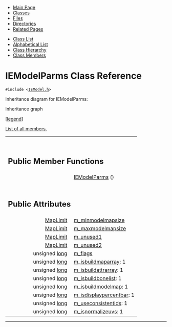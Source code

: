 <div class="tabs">

- [Main Page](index.md)
- <span id="current">[Classes](annotated.md)</span>
- [Files](files.md)
- [Directories](dirs.md)
- [Related Pages](pages.md)

</div>

<div class="tabs">

- [Class List](annotated.md)
- [Alphabetical List](classes.md)
- [Class Hierarchy](hierarchy.md)
- [Class Members](functions.md)

</div>

# IEModelParms Class Reference

`#include <`<a href="IEModel_8h-source.md" class="el"><code>IEModel.h</code></a>`>`

Inheritance diagram for IEModelParms:

<span class="image placeholder" original-image-src="classIEModelParms__inherit__graph.gif" original-image-title="" border="0" usemap="#IEModelParms__inherit__map">Inheritance graph</span>

\[[legend](graph_legend.md)\]

[List of all members.](classIEModelParms-members.md)

<table data-border="0" data-cellpadding="0" data-cellspacing="0">
<colgroup>
<col style="width: 50%" />
<col style="width: 50%" />
</colgroup>
<tbody>
<tr>
<td></td>
<td></td>
</tr>
<tr>
<td colspan="2"><br />
&#10;<h2 id="public-member-functions">Public Member Functions</h2></td>
</tr>
<tr>
<td class="memItemLeft" style="text-align: right;" data-nowrap="" data-valign="top"> </td>
<td class="memItemRight" data-valign="bottom"><a href="classIEModelParms.md#fd53358f6dac46df3e2ce61d71ac96ba" class="el">IEModelParms</a> ()</td>
</tr>
<tr>
<td colspan="2"><br />
&#10;<h2 id="public-attributes">Public Attributes</h2></td>
</tr>
<tr>
<td class="memItemLeft" style="text-align: right;" data-nowrap="" data-valign="top"><a href="MapLimit_8h.md#e8505e7d76aa5225e8618b1a9adff4c9" class="el">MapLimit</a> </td>
<td class="memItemRight" data-valign="bottom"><a href="classIEModelParms.md#8f3ea1f5122d355b15f4e5b32264eba7" class="el">m_minmodelmapsize</a></td>
</tr>
<tr>
<td class="memItemLeft" style="text-align: right;" data-nowrap="" data-valign="top"><a href="MapLimit_8h.md#e8505e7d76aa5225e8618b1a9adff4c9" class="el">MapLimit</a> </td>
<td class="memItemRight" data-valign="bottom"><a href="classIEModelParms.md#0b42614aba1e7896a8b10cf26a0fabe2" class="el">m_maxmodelmapsize</a></td>
</tr>
<tr>
<td class="memItemLeft" style="text-align: right;" data-nowrap="" data-valign="top"><a href="MapLimit_8h.md#e8505e7d76aa5225e8618b1a9adff4c9" class="el">MapLimit</a> </td>
<td class="memItemRight" data-valign="bottom"><a href="classIEModelParms.md#8059f3fe215ccb731ba0c9c85deb8b54" class="el">m_unused1</a></td>
</tr>
<tr>
<td class="memItemLeft" style="text-align: right;" data-nowrap="" data-valign="top"><a href="MapLimit_8h.md#e8505e7d76aa5225e8618b1a9adff4c9" class="el">MapLimit</a> </td>
<td class="memItemRight" data-valign="bottom"><a href="classIEModelParms.md#d83e7a4d83c52f3aa26f19bf3644ecf4" class="el">m_unused2</a></td>
</tr>
<tr>
<td class="memItemLeft" style="text-align: right;" data-nowrap="" data-valign="top">unsigned <a href="Rave_8h.md#f03dc93db7c58a69ed5c83e1fa49cf0e" class="el">long</a> </td>
<td class="memItemRight" data-valign="bottom"><a href="classIEModelParms.md#de812cb8066aad908294b43ef4b363df" class="el">m_flags</a></td>
</tr>
<tr>
<td class="memItemLeft" style="text-align: right;" data-nowrap="" data-valign="top">unsigned <a href="Rave_8h.md#f03dc93db7c58a69ed5c83e1fa49cf0e" class="el">long</a> </td>
<td class="memItemRight" data-valign="bottom"><a href="classIEModelParms.md#9fe3e200ab95147225aac9e87018a77d" class="el">m_isbuildmaparray</a>: 1</td>
</tr>
<tr>
<td class="memItemLeft" style="text-align: right;" data-nowrap="" data-valign="top">unsigned <a href="Rave_8h.md#f03dc93db7c58a69ed5c83e1fa49cf0e" class="el">long</a> </td>
<td class="memItemRight" data-valign="bottom"><a href="classIEModelParms.md#cdeecd4052e7db38d5e07f9bf45f3132" class="el">m_isbuildattrarray</a>: 1</td>
</tr>
<tr>
<td class="memItemLeft" style="text-align: right;" data-nowrap="" data-valign="top">unsigned <a href="Rave_8h.md#f03dc93db7c58a69ed5c83e1fa49cf0e" class="el">long</a> </td>
<td class="memItemRight" data-valign="bottom"><a href="classIEModelParms.md#79ae39b5f220be423bd796d31c1f1f76" class="el">m_isbuildbonelist</a>: 1</td>
</tr>
<tr>
<td class="memItemLeft" style="text-align: right;" data-nowrap="" data-valign="top">unsigned <a href="Rave_8h.md#f03dc93db7c58a69ed5c83e1fa49cf0e" class="el">long</a> </td>
<td class="memItemRight" data-valign="bottom"><a href="classIEModelParms.md#38d10d93c02c772683d8ef4d5548bb3e" class="el">m_isbuildmodelmap</a>: 1</td>
</tr>
<tr>
<td class="memItemLeft" style="text-align: right;" data-nowrap="" data-valign="top">unsigned <a href="Rave_8h.md#f03dc93db7c58a69ed5c83e1fa49cf0e" class="el">long</a> </td>
<td class="memItemRight" data-valign="bottom"><a href="classIEModelParms.md#b3ba79da2c53a091af510d36dbb5fa9a" class="el">m_isdisplaypercentbar</a>: 1</td>
</tr>
<tr>
<td class="memItemLeft" style="text-align: right;" data-nowrap="" data-valign="top">unsigned <a href="Rave_8h.md#f03dc93db7c58a69ed5c83e1fa49cf0e" class="el">long</a> </td>
<td class="memItemRight" data-valign="bottom"><a href="classIEModelParms.md#d67e4bc64cea0a26b00010293f84e512" class="el">m_useconsistentids</a>: 1</td>
</tr>
<tr>
<td class="memItemLeft" style="text-align: right;" data-nowrap="" data-valign="top">unsigned <a href="Rave_8h.md#f03dc93db7c58a69ed5c83e1fa49cf0e" class="el">long</a> </td>
<td class="memItemRight" data-valign="bottom"><a href="classIEModelParms.md#fc8a4b7a6a5dc82350c50690e47a2da5" class="el">m_isnormalizeuvs</a>: 1</td>
</tr>
</tbody>
</table>

------------------------------------------------------------------------

<span id="_details"></span>


